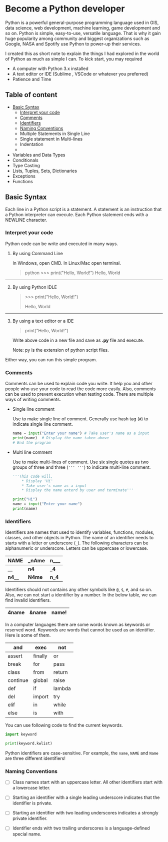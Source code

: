 # Become a Python developer

Python is a powerful general-purpose programming language used in GIS, data science, web development, machine learning, game development and so on. Python is simple, easy-to-use, versatile language. That is why it gain huge popularity among community and biggest organizations such as Google, NASA and Spotify use Python to power-up their services.

I created this as short note to explain the things I had explored in the world of Python as much as simple I can. To kick start, you may required

* A computer with Python 3.x installed
* A text editor or IDE (Sublime , VSCode or whatever you preferred)
* Patience and Time

## Table of content

- [Basic Syntax](#basic-syntax)
   - [Interpret your code](#interpret-your-code)
   - [Comments](#comments)
   - [Identifiers](#identifiers)
   - [Naming Conventions](#naming-conventions)
   - Multiple Statements in Single Line
   - Single statement in Multi-lines
   - Indentation
   - 
- Variables and Data Types
- Conditionals
- Type Casting
- Lists, Tuples, Sets, Dictionaries
- Exceptions
- Functions

## Basic Syntax

Each line in a Python script is a statement. A statement is an instruction that a Python interpreter can execute. Each Python statement ends with a NEWLINE character. 



### Interpret your code

Python code can be write and executed in many ways.

1. By using Command Line

   In Windows, open CMD. In Linux/Mac open terminal.
   > python
   > \>>> print("Hello, World!")
   > Hello, World
---
2. By using Python IDLE

   > \>>> print("Hello, World!")
   >
   > Hello, World
---
3. By using a text editor or a IDE

   > print("Hello, World!")

   Write above code in a new file and save as **.py** file and execute.
   
   Note: py is the extension of python script files.

Either way, you can run this simple program. 



### Comments

Comments can be used to explain code you write. It help you and other people who use your code to read the code more easily. Also, comments can be used to prevent execution when testing code. There are multiple ways of writing comments.

- Single line comment

  Use to make single line of comment. Generally use hash tag (`#`) to indicate single line comment.
  
  ```python
  name = input("Enter your name") # Take user's name as a input
  print(name)  # Display the name taken above
  # End the program
  ```
  
  
  
- Multi line comment

  Use to make multi-lines of comment. Use six single quotes as two groups of three and three (`''' '''`) to indicate multi-line comment.

  ```python
  '''This code will,
      * Display 'Hi'
      * Take user's name as a input 
      * Display the name enterd by user and terminate'''
  
  print("Hi")
  name = input("Enter your name")
  print(name)
  ```



### Identifiers

Identifiers are names that used to identify variables, functions, modules, classes, and other objects in Python. The name of an identifier needs to starts with a letter or underscore (`_`). The following characters can be alphanumeric or underscore. Letters can be uppercase or lowercase.

| NAME | _nAme | n___ |
|----|----|----|
| **__**   | **n4**    | **_4**   |
| **n4__** | **N4me**  | **n_4** |




Identifiers should not contains any other symbols like `@`, `$`, `#`, and so on. Also, we can not start a identifier by a number. In the below table, we can find invalid identifiers.

| 4name | &name | name! |
| ----- | ---- | ---- |



In a computer languages there are some words known as keywords or reserved word.  Keywords are words that cannot be used as an identifier. Here is some of them.

| and      | exec    | not    |
| -------- | ------- | ------ |
| assert   | finally | or     |
| break    | for     | pass   |
| class    | from    |  return |
| continue | global  | raise  |
| def      | if      | lambda |
| del      | import  | try    |
| elif     | in      | while  |
| else     | is      | with   |




You can use following code to find the current keywords.

```python
import keyword

print(keyword.kwlist) 
```



Python identifiers are case-sensitive. For example, the `name`, `NAME` and `Name` are three different identifiers!



### Naming Conventions

- [ ] Class names start with an uppercase letter. All other identifiers start with a lowercase letter.

- [ ] Starting an identifier with a single leading underscore indicates that the identifier is private.

- [ ] Starting an identifier with two leading underscores indicates a strongly private identifier.

- [ ] Identifier ends with two trailing underscores is a language-defined special name.
